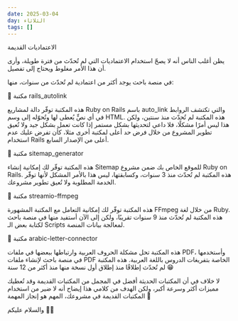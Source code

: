 ```yaml
---
date: 2025-03-04
day: الثلاثاء
tags: []
---
```


الاعتماديات القديمة

يظن أغلب الناس أنه لا يصحّ استخدام الاعتماديات التي لم تُحدّث من فترة طويلة، وأرى أن هذا الأمر مغلوط ويحتاج إلى تفصيل.

في منصة باحث يوجد أكثر من اعتمادية لم تُحدّث من سنوات، منها:

🔶 مكتبة rails_autolink

هذه المكتبة توفّر دالة لمشاريع Ruby on Rails باسم auto_link والتي تكتشف الروابط في أي نصٍّ يُعطى لها وتُحوّله إلى وسم HTML. هذه المكتبة لم تُحدّث منذ سنتين، ولكن هذا ليس أمرًا مشكلًا، فلا داعي لتحديثها بشكل مستمر إذا كانت تعمل بشكل جيد ولا تُعيق تطوير المشروع من خلال فرض حد أعلى لمكتبة أخرى مثلا، كأن تفرض عليك عدم استخدام Rails أعلى من الإصدار السابع.

🔶 مكتبة sitemap_generator

هذه المكتبة توفّر لك إمكانية إنشاء Sitemap للموقع الخاص بك ضمن مشروع Ruby on Rails. هذه المكتبة لم تُحدّث منذ 3 سنوات، وكسابقتها، ليس هذا بالأمر المشكل لأنها توفّر الخدمة المطلوبة ولا تُعيق تطوير مشروعك.

🔶 مكتبة streamio-ffmpeg

هذه المكتبة توفّر لك إمكانية التعامل مع المكتبة المشهورة FFmpeg من خلال لغة Ruby. هذه المكتبة لم تُحدّث منذ 9 سنوات تقريبًا، ولكن إلى الآن أستفيد منها في منصة باحث لكتابة بعض الـ Scripts لمعالجة بيانات المنصة.

🔶 مكتبة arabic-letter-connector

هذه المكتبة تحل مشكلة الحروف العربية وارتباطها ببعضها في ملفات PDF، وأستخدمها في منصة باحث لإنشاء ملفات PDF الخاصة بتفريغات الدروس باللغة العربية. هذه المكتبة لم تُحدّث إطلاقًا منذ إطلاق أول نسخة منها منذ أكثر من 12 سنة 😁

لا خلاف في أن المكتبات الحديثة أفضل في المجمل من المكتبات القديمة وقد تُعطيك مميزات أكثر وسرعة أكبر، ولكن الهدف من كلامي هذا إيضاح أنه لا ضير من استخدام المكتبات القديمة في مشروعك، المهم هو إنجاز المهمة 🚀

والسلام عليكم 👋🏻
